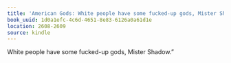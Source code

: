 ```yaml
---
title: 'American Gods: White people have some fucked-up gods, Mister Shadow.”'
book_uuid: 1d0a1efc-4c6d-4651-8e83-6126a0a61d1e
location: 2608-2609
source: kindle
---
```


White people have some fucked-up gods, Mister Shadow.”